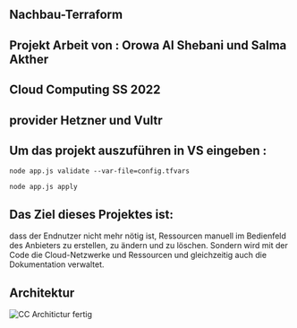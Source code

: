 ## Nachbau-Terraform 
## Projekt Arbeit von : Orowa Al Shebani und Salma Akther 
## Cloud Computing SS 2022
## provider Hetzner und Vultr
## Um das projekt auszuführen in VS eingeben :

`node app.js validate --var-file=config.tfvars`

`node app.js apply`

## Das Ziel dieses Projektes ist:
dass der Endnutzer nicht mehr nötig ist,
Ressourcen manuell im Bedienfeld des Anbieters zu erstellen, zu ändern und zu löschen.
Sondern wird mit der Code die Cloud-Netzwerke und Ressourcen und gleichzeitig auch die Dokumentation verwaltet.

## Architektur

![CC Architictur fertig](https://user-images.githubusercontent.com/56402018/174486628-9b55674a-52f6-4a17-b82a-7b80e82904de.jpg)

